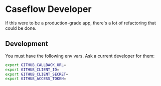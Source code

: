 # Caseflow Developer

If this were to be a production-grade app, there's a lot of refactoring that could be done.

## Development
You must have the following env vars. Ask a current developer for them:

```bash
export GITHUB_CALLBACK_URL=
export GITHUB_CLIENT_ID=
export GITHUB_CLIENT_SECRET=
export GITHUB_ACCESS_TOKEN=
```
